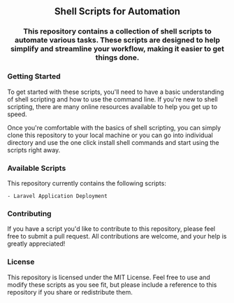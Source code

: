 <h2 align='center'>Shell Scripts for Automation</h2>

<h3 align='center'>This repository contains a collection of shell scripts to automate various tasks. These scripts are designed to help simplify and streamline your workflow, making it easier to get things done.</h3>

### Getting Started

To get started with these scripts, you'll need to have a basic understanding of shell scripting and how to use the command line. If you're new to shell scripting, there are many online resources available to help you get up to speed.

Once you're comfortable with the basics of shell scripting, you can simply clone this repository to your local machine or you can go into individual directory and use the one click install shell commands and start using the scripts right away.

### Available Scripts

This repository currently contains the following scripts:

```text
- Laravel Application Deployment
```

### Contributing

If you have a script you'd like to contribute to this repository, please feel free to submit a pull request. All contributions are welcome, and your help is greatly appreciated!

### License

This repository is licensed under the MIT License. Feel free to use and modify these scripts as you see fit, but please include a reference to this repository if you share or redistribute them.
